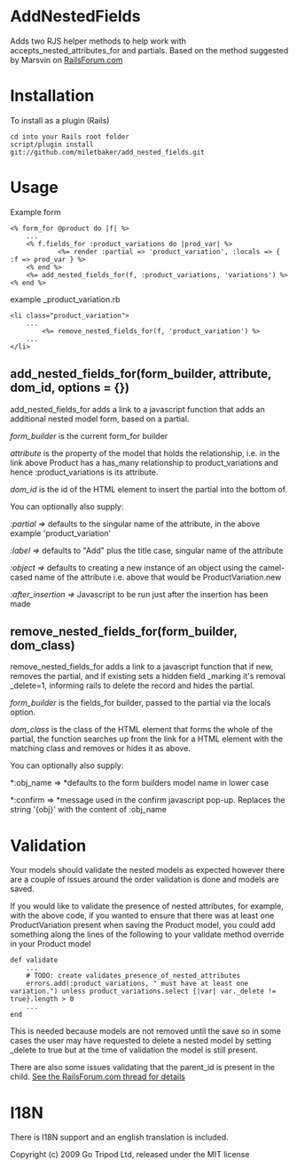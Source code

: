 AddNestedFields
===============

Adds two RJS helper methods to help work with accepts_nested_attributes_for and partials. Based on the method suggested by Marsvin on [RailsForum.com](http://railsforum.com/viewtopic.php?pid=91229)

Installation
============

To install as a plugin (Rails)

	cd into your Rails root folder
	script/plugin install git://github.com/miletbaker/add_nested_fields.git

Usage
=====

Example form

	<% form_for @product do |f| %>
		...
		<% f.fields_for :product_variations do |prod_var| %>
				<%= render :partial => 'product_variation', :locals => { :f => prod_var } %>
		<% end %>
		<%= add_nested_fields_for(f, :product_variations, 'variations') %>
	<% end %>

example _product_variation.rb

	<li class="product_variation">
		...
			<%= remove_nested_fields_for(f, 'product_variation') %>
		...
	</li>

add_nested_fields_for(form_builder, attribute, dom_id, options = {})
--------------------------------------------------------------------
add_nested_fields_for adds a link to a javascript function that adds an additional nested model form, based on a partial.

*form_builder* is the current form_for builder

*attribute* is the property of the model that holds the relationship, i.e. in the link above Product has a has_many relationship to product_variations and hence :product_variations is its attribute.

*dom_id* is the id of the HTML element to insert the partial into the bottom of.

You can optionally also supply:

*:partial =>* defaults to the singular name of the attribute, in the above example 'product_variation'

*:label =>* defaults to "Add" plus the title case, singular name of the attribute

*:object =>* defaults to creating a new instance of an object using the camel-cased name of the attribute i.e. above that would be ProductVariation.new

*:after_insertion =>* Javascript to be run just after the insertion has been made

remove_nested_fields_for(form_builder, dom_class)
------------------------------------------------
remove_nested_fields_for adds a link to a javascript function that if new, removes the partial, and if existing sets a hidden field _marking it's removal _delete=1, informing rails to delete the record and hides the partial.

*form_builder* is the fields_for builder, passed to the partial via the locals option.

*dom_class* is the class of the HTML element that forms the whole of the partial, the function searches up from the link for a HTML element with the matching class and removes or hides it as above.

You can optionally also supply:

*:obj_name => *defaults to the form builders model name in lower case

*:confirm => *message used in the confirm javascript pop-up. Replaces the string '{obj}' with the content of :obj_name

Validation
==========
Your models should validate the nested models as expected however there are a couple of issues around the order validation is done and models are saved.

If you would like to validate the presence of nested attributes, for example, with the above code, if you wanted to ensure that there was at least one ProductVariation present when saving the Product model, you could add something along the lines of the following to your validate method override in your Product model

	def validate
		...
		# TODO: create validates_presence_of_nested_attributes
		errors.add(:product_variations, " must have at least one variation.") unless product_variations.select {|var| var._delete != true}.length > 0
		...
	end

This is needed because models are not removed until the save so in some cases the user may have requested to delete a nested model by setting _delete to true but at the time of validation the model is still present.

There are also some issues validating that the parent_id is present in the child. [See the RailsForum.com thread for details](http://railsforum.com/viewtopic.php?pid=91229)

I18N
====
There is I18N support and an english translation is included.

Copyright (c) 2009 Go Tripod Ltd, released under the MIT license
